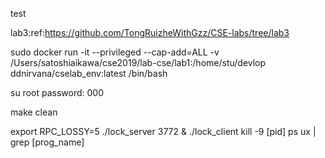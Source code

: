 test

lab3:ref:https://github.com/TongRuizheWithGzz/CSE-labs/tree/lab3

sudo docker run -it --privileged --cap-add=ALL -v /Users/satoshiaikawa/cse2019/lab-cse/lab1:/home/stu/devlop ddnirvana/cselab_env:latest /bin/bash

su root
password: 000

make clean

export RPC_LOSSY=5
./lock_server 3772 &
./lock_client
kill -9 [pid]
ps ux | grep [prog_name]

